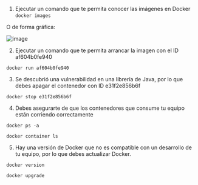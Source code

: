 1. Ejecutar un comando que te permita conocer las imágenes en Docker
```docker images```

O de forma gráfica: 

![image](https://user-images.githubusercontent.com/59855822/158928674-b181d2aa-21cd-4b86-9ee8-ea504005a399.png)

2. Ejecutar un comando que te permita arrancar la imagen con el ID af604b0fe940

```docker run af604b0fe940```

3. Se descubrió una vulnerabilidad en una librería de Java, por lo que debes apagar el contenedor con ID e31f2e856b6f

```docker stop e31f2e856b6f```

4. Debes asegurarte de que los contenedores que consume tu equipo están corriendo correctamente 

```docker ps -a```

```docker container ls```

5. Hay una versión de Docker que no es compatible con un desarrollo de tu equipo, por lo que debes actualizar Docker.

```docker version```

```docker upgrade```

